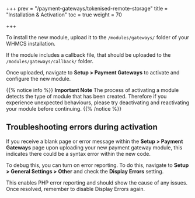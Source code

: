 +++
prev = "/payment-gateways/tokenised-remote-storage"
title = "Installation & Activation"
toc = true
weight = 70

+++

To install the new module, upload it to the `/modules/gateways/` folder of your WHMCS installation.

If the module includes a callback file, that should be uploaded to the `/modules/gateways/callback/` folder.

Once uploaded, navigate to **Setup > Payment Gateways** to activate and configure the new module.

{{% notice info %}}
**Important Note** The process of activating a module detects the type of module that has been created. Therefore if you experience unexpected behaviours, please try deactivating and reactivating your module before continuing.
{{% /notice %}}

## Troubleshooting errors during activation

If you receive a blank page or error message within the **Setup > Payment Gateways** page upon uploading your new payment gateway module, this indicates there could be a syntax error within the new code.

To debug this, you can turn on error reporting.  To do this, navigate to **Setup > General Settings > Other** and check the **Display Errors** setting.

This enables PHP error reporting and should show the cause of any issues. Once resolved, remember to disable Display Errors again.
